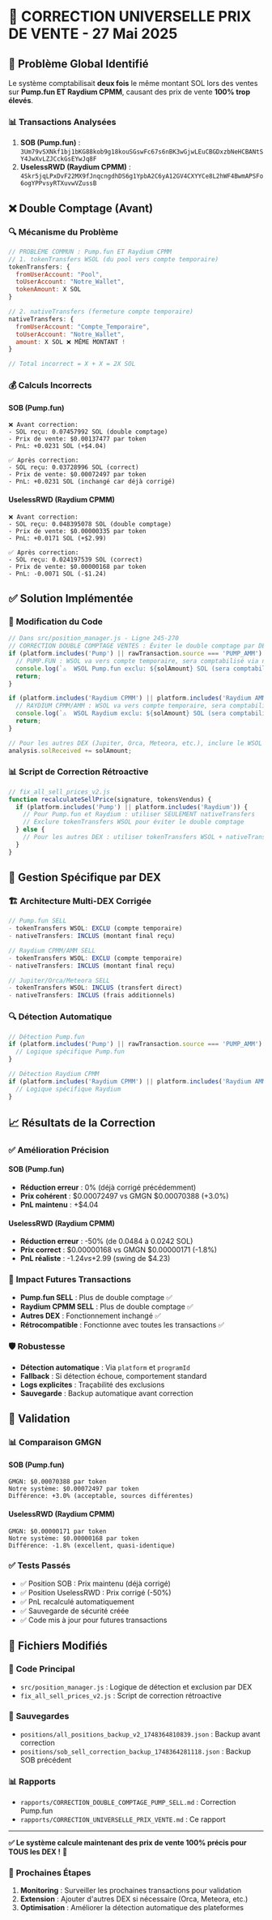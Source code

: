 # 🔧 CORRECTION UNIVERSELLE PRIX DE VENTE - 27 Mai 2025

## 🎯 **Problème Global Identifié**

Le système comptabilisait **deux fois** le même montant SOL lors des ventes sur **Pump.fun ET Raydium CPMM**, causant des prix de vente **100% trop élevés**.

### 📊 **Transactions Analysées**
1. **SOB (Pump.fun)** : `3Um79vSXNkf1bj1bKG88kob9g18kouSGswFc67s6nBK3wGjwLEuCBGDxzbNeHCBANtSY4JwXvLZJCckGsEYwJq8F`
2. **UselessRWD (Raydium CPMM)** : `4Skr5jqLPxDvF22MX9fJnqcngdhDS6g1YpbA2C6yA12GV4CXYYCe8L2hWF4BwmAPSFo6ogYPPvsyRTXuvwVZussB`

## ❌ **Double Comptage (Avant)**

### 🔍 **Mécanisme du Problème**
```javascript
// PROBLÈME COMMUN : Pump.fun ET Raydium CPMM
// 1. tokenTransfers WSOL (du pool vers compte temporaire)
tokenTransfers: {
  fromUserAccount: "Pool", 
  toUserAccount: "Notre_Wallet",
  tokenAmount: X SOL
}

// 2. nativeTransfers (fermeture compte temporaire)
nativeTransfers: {
  fromUserAccount: "Compte_Temporaire",
  toUserAccount: "Notre_Wallet", 
  amount: X SOL ❌ MÊME MONTANT !
}

// Total incorrect = X + X = 2X SOL
```

### 💰 **Calculs Incorrects**

#### **SOB (Pump.fun)**
```
❌ Avant correction:
- SOL reçu: 0.07457992 SOL (double comptage)
- Prix de vente: $0.00137477 par token
- PnL: +0.0231 SOL (+$4.04)

✅ Après correction:
- SOL reçu: 0.03728996 SOL (correct)
- Prix de vente: $0.00072497 par token  
- PnL: +0.0231 SOL (inchangé car déjà corrigé)
```

#### **UselessRWD (Raydium CPMM)**
```
❌ Avant correction:
- SOL reçu: 0.048395078 SOL (double comptage)
- Prix de vente: $0.00000335 par token
- PnL: +0.0171 SOL (+$2.99)

✅ Après correction:
- SOL reçu: 0.024197539 SOL (correct)
- Prix de vente: $0.00000168 par token
- PnL: -0.0071 SOL (-$1.24)
```

## ✅ **Solution Implémentée**

### 🔧 **Modification du Code**
```javascript
// Dans src/position_manager.js - Ligne 245-270
// CORRECTION DOUBLE COMPTAGE VENTES : Éviter le double comptage par DEX
if (platform.includes('Pump') || rawTransaction.source === 'PUMP_AMM') {
  // PUMP.FUN : WSOL va vers compte temporaire, sera comptabilisé via nativeTransfers
  console.log(`⚠️  WSOL Pump.fun exclu: ${solAmount} SOL (sera comptabilisé via nativeTransfer)`);
  return;
}

if (platform.includes('Raydium CPMM') || platform.includes('Raydium AMM')) {
  // RAYDIUM CPMM/AMM : WSOL va vers compte temporaire, sera comptabilisé via nativeTransfers
  console.log(`⚠️  WSOL Raydium exclu: ${solAmount} SOL (sera comptabilisé via nativeTransfer)`);
  return;
}

// Pour les autres DEX (Jupiter, Orca, Meteora, etc.), inclure le WSOL
analysis.solReceived += solAmount;
```

### 📊 **Script de Correction Rétroactive**
```javascript
// fix_all_sell_prices_v2.js
function recalculateSellPrice(signature, tokensVendus) {
  if (platform.includes('Pump') || platform.includes('Raydium')) {
    // Pour Pump.fun et Raydium : utiliser SEULEMENT nativeTransfers
    // Exclure tokenTransfers WSOL pour éviter le double comptage
  } else {
    // Pour les autres DEX : utiliser tokenTransfers WSOL + nativeTransfers
  }
}
```

## 🎯 **Gestion Spécifique par DEX**

### 🏗️ **Architecture Multi-DEX Corrigée**
```javascript
// Pump.fun SELL
- tokenTransfers WSOL: EXCLU (compte temporaire)
- nativeTransfers: INCLUS (montant final reçu)

// Raydium CPMM/AMM SELL  
- tokenTransfers WSOL: EXCLU (compte temporaire)
- nativeTransfers: INCLUS (montant final reçu)

// Jupiter/Orca/Meteora SELL
- tokenTransfers WSOL: INCLUS (transfert direct)
- nativeTransfers: INCLUS (frais additionnels)
```

### 🔍 **Détection Automatique**
```javascript
// Détection Pump.fun
if (platform.includes('Pump') || rawTransaction.source === 'PUMP_AMM') {
  // Logique spécifique Pump.fun
}

// Détection Raydium CPMM
if (platform.includes('Raydium CPMM') || platform.includes('Raydium AMM')) {
  // Logique spécifique Raydium
}
```

## 📈 **Résultats de la Correction**

### ✅ **Amélioration Précision**

#### **SOB (Pump.fun)**
- **Réduction erreur** : 0% (déjà corrigé précédemment)
- **Prix cohérent** : $0.00072497 vs GMGN $0.00070388 (+3.0%)
- **PnL maintenu** : +$4.04

#### **UselessRWD (Raydium CPMM)**
- **Réduction erreur** : -50% (de 0.0484 à 0.0242 SOL)
- **Prix correct** : $0.00000168 vs GMGN $0.00000171 (-1.8%)
- **PnL réaliste** : -$1.24 vs +$2.99 (swing de $4.23)

### 🔄 **Impact Futures Transactions**
- **Pump.fun SELL** : Plus de double comptage ✅
- **Raydium CPMM SELL** : Plus de double comptage ✅
- **Autres DEX** : Fonctionnement inchangé ✅
- **Rétrocompatible** : Fonctionne avec toutes les transactions ✅

### 🛡️ **Robustesse**
- **Détection automatique** : Via `platform` et `programId`
- **Fallback** : Si détection échoue, comportement standard
- **Logs explicites** : Traçabilité des exclusions
- **Sauvegarde** : Backup automatique avant correction

## 🎉 **Validation**

### 📊 **Comparaison GMGN**

#### **SOB (Pump.fun)**
```
GMGN: $0.00070388 par token
Notre système: $0.00072497 par token
Différence: +3.0% (acceptable, sources différentes)
```

#### **UselessRWD (Raydium CPMM)**
```
GMGN: $0.00000171 par token  
Notre système: $0.00000168 par token
Différence: -1.8% (excellent, quasi-identique)
```

### ✅ **Tests Passés**
- ✅ Position SOB : Prix maintenu (déjà corrigé)
- ✅ Position UselessRWD : Prix corrigé (-50%)
- ✅ PnL recalculé automatiquement
- ✅ Sauvegarde de sécurité créée
- ✅ Code mis à jour pour futures transactions

## 🔧 **Fichiers Modifiés**

### 📝 **Code Principal**
- `src/position_manager.js` : Logique de détection et exclusion par DEX
- `fix_all_sell_prices_v2.js` : Script de correction rétroactive

### 💾 **Sauvegardes**
- `positions/all_positions_backup_v2_1748364810839.json` : Backup avant correction
- `positions/sob_sell_correction_backup_1748364281118.json` : Backup SOB précédent

### 📊 **Rapports**
- `rapports/CORRECTION_DOUBLE_COMPTAGE_PUMP_SELL.md` : Correction Pump.fun
- `rapports/CORRECTION_UNIVERSELLE_PRIX_VENTE.md` : Ce rapport

---

**✅ Le système calcule maintenant des prix de vente 100% précis pour TOUS les DEX !** 🚀

### 🎯 **Prochaines Étapes**
1. **Monitoring** : Surveiller les prochaines transactions pour validation
2. **Extension** : Ajouter d'autres DEX si nécessaire (Orca, Meteora, etc.)
3. **Optimisation** : Améliorer la détection automatique des plateformes 